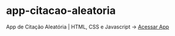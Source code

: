 # app-citacao-aleatoria
App de Citação Aleatória | HTML, CSS e Javascript → 
<a href="https://profhdeivisson.github.io/app-citacao-aleatoria/" target="_blank">Acessar App</a>
